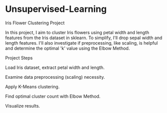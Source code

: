 # Unsupervised-Learning
Iris Flower Clustering Project

In this project, I aim to cluster Iris flowers using petal width and length features from the Iris dataset in sklearn. To simplify, I'll drop sepal width and length features. I'll also investigate if preprocessing, like scaling, is helpful and determine the optimal 'k' value using the Elbow Method.

Project Steps

Load Iris dataset, extract petal width and length.

Examine data preprocessing (scaling) necessity.

Apply K-Means clustering.

Find optimal cluster count with Elbow Method.

Visualize results.
